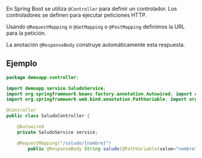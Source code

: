 En Spring Boot se utiliza `@Controller` para definir un controlador. Los controladores se definen para ejecutar peticiones HTTP.

Usando `@RequestMapping` o `@GetMapping` o `@PostMapping`  definimos la URL para la petición. 

La anotación `@ResponseBody` construye automáticamente esta respuesta.

## Ejemplo 
```java
package demoapp.controller; 

import demoapp.service.SaludoService; 
import org.springframework.beans.factory.annotation.Autowired; import org.springframework.stereotype.Controller; 
import org.springframework.web.bind.annotation.PathVariable; import org.springframework.web.bind.annotation.RequestMapping; import org.springframework.web.bind.annotation.ResponseBody; 

@Controller
public class SaludoController { 

	@Autowired
	private SaludoService service;

	@RequestMapping("/saludo/{nombre}") 
		public @ResponseBody String saludo(@PathVariable(value="nombre") String nombre) { return service.saluda(nombre); } }
```